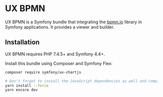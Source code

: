# UX BPMN
UX BPMN is a Symfony bundle that integrating the [bpmn.io](https://bpmn.io/) library in Symfony applications. 
It provides a viewer and builder.

## Installation

UX BPMN requires PHP 7.4.5+ and Symfony 4.4+.

Install this bundle using Composer and Symfony Flex:

```sh
composer require symfony/ux-chartjs

# Don't forget to install the JavaScript dependencies as well and compile
yarn install --force
yarn encore dev
```